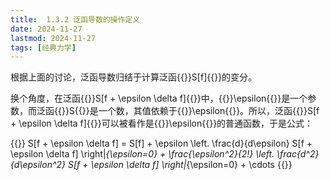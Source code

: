 ```yaml
---
title:  1.3.2 泛函导数的操作定义
date: 2024-11-27
lastmod: 2024-11-27
tags: [经典力学]
---
```


根据上面的讨论，泛函导数归结于计算泛函{{<latex display="false">}}S[f]{{</latex>}}的变分。

换个角度，在泛函{{<latex display="false">}}S[f + \epsilon \delta f]{{</latex>}}中，{{<latex display="false">}}\epsilon{{</latex>}}是一个参数，而泛函{{<latex display="false">}}S{{</latex>}}是一个数，其值依赖于{{<latex display="false">}}\epsilon{{</latex>}}。所以，泛函{{<latex display="false">}}S[f + \epsilon \delta f]{{</latex>}}可以被看作是{{<latex display="false">}}\epsilon{{</latex>}}的普通函数，于是公式：

{{<latex display="true">}}
S[f + \epsilon \delta f] = S[f] + \epsilon \left. \frac{d}{d\epsilon} S[f + \epsilon \delta f] \right|_{\epsilon=0} + \frac{\epsilon^2}{2!} \left. \frac{d^2}{d\epsilon^2} S[f + \epsilon \delta f] \right|_{\epsilon=0} + \cdots
{{</latex>}}
<!--
可以视为{{<latex display="false">}}S[f + \epsilon \delta f]{{</latex>}}相对于{{<latex display="false">}}\epsilon{{</latex>}}的普通泰勒展开。

{{<latex display="true">}}
f(x) = f(x_0) + \frac{f'(x_0)}{1!}(x-x_0) + \frac{f''(x_0)}{2!}(x-x_0)^2 + \cdots + \frac{f^{(n)}(x_0)}{n!}(x-x_0)^n + R_n
{{</latex>}}

{{<latex display="true">}}
R_n(x) = o[(x-x_0)^n]
{{</latex>}}

{{<latex display="true">}}
f(x) = f(0) + \frac{f'(0)}{1!}x + \frac{f''(0)}{2!}x^2 + \cdots + \frac{f^{(n)}(0)}{n!}x^n + R_n
{{</latex>}}

{{<latex display="true">}}
R_n(x) = o[x^n]
{{</latex>}}

> 一般函数在{{<latex display="false">}}x_0{{</latex>}}处的泰勒展开

通过上式和下式的比较

{{<latex display="true">}}
S[f + \epsilon f] = S[f] + \epsilon \delta S[f] + \frac{\epsilon^2}{2!} \delta^2 S[f] + \frac{\epsilon^3}{3!} \delta^3 S[f] + \cdots
{{</latex>}}

对于一阶泛函导数，即有

{{<latex display="true">}}
\delta S = \frac{d}{d\epsilon} S[f + \epsilon \delta f] \bigg|_{\epsilon=0} = \int dt \, \frac{\delta S}{\delta f(t)} \delta f(t)
{{</latex>}}

{{<latex display="true">}}
\delta^2 S = \frac{d^2}{d\epsilon^2} S[f + \epsilon \delta f] \bigg|_{\epsilon=0} = \int dt_1 \int dt_2 \, \frac{\delta^2 S}{\delta f(t_1) \delta f(t_2)} \delta f(t_1) \delta f(t_2)
{{</latex>}}

高阶泛函导数的形式可以类似地写出。

对于下述形式的泛函：

{{<latex display="true">}}
S[f + \epsilon \delta f] = \int_{t_1}^{t_2} dt L\left(t, f + \epsilon \delta f, f' + \epsilon \delta f', f'' + \epsilon \delta f'' + \cdots \right)
{{</latex>}}


可以联系上文的式子得到：

{{<latex display="true">}}
\begin{align} 
\delta S&=\left.\int\limits_{t_1}^{t_2}dt\frac{d}{d\epsilon}L(t_,f+\epsilon\delta f,f'+\epsilon\delta f',f''+\epsilon\delta f''+\cdots)\right|_{\epsilon=0}\\  
&\text{其中} f+\epsilon\delta f \text{是关于} \epsilon \text{的函数} f(\epsilon)，f' \text{同理}\\ 
&=\int\limits_{t_1}^{t_2}dt\underbrace{(\frac{\partial L}{\partial f}\delta f+\frac{\partial L}{\partial f'}\delta f'+\frac{\partial L}{\partial f''}\delta f''+\cdots)}_{\equiv\delta L} 
\end{align}
{{</latex>}}

上式的被积函数就是 {{<latex display="false">}}L{{</latex>}} 的一阶变分 {{<latex display="false">}}\delta L{{</latex>}}，与其微分 {{<latex display="false">}}dL{{</latex>}} 的形式全同，只是微分被换成了变分。

这意味着：

{{<latex display="true">}}
\delta S \equiv \delta \left( \int_{t_1}^{t_2} dt L \right) = \int_{t_1}^{t_2} dt \delta L
{{</latex>}}

也就是说，变分符号可以移到积分内。

观察一阶泛函导数的形式：

{{<latex display="true">}}
\delta S[f] := \int dt \frac{\delta S}{\delta f} \delta f
{{</latex>}}

右边只出现了函数的变分 {{<latex display="false">}}\delta f{{</latex>}}。但是在：

{{<latex display="true">}}
\delta S = \int_{t_1}^{t_2} dt \frac{d}{d\epsilon} L(t, f + \epsilon \delta f, f' + \epsilon \delta f', f'' + \epsilon \delta f'' + \cdots) \bigg|_{\epsilon=0}
{{</latex>}}

{{<latex display="true">}}
= \int_{t_1}^{t_2} dt \left( \frac{\partial L}{\partial f} \delta f + \frac{\partial L}{\partial f'} \delta f' + \frac{\partial L}{\partial f''} \delta f'' + \cdots \right) \equiv \delta L
{{</latex>}}

中却出现了函数的导数的变分 {{<latex display="false">}}\delta f', \delta f''{{</latex>}}。在处理这个情况下，我们就需要使用变分法中非常重要的技巧——**分部积分（integration by parts）**

分部积分的基本思路是：利用变分和求导可以交换顺序的性质，将作用于 {{<latex display="false">}}\delta f{{</latex>}} 的导数移除，代价是产生额外的“全导数”项，然后设定全导数为边界项，并且忽略边界项，使得泛函的变分式中各项的共有项为 {{<latex display="false">}}\delta f{{</latex>}}，提出 {{<latex display="false">}}\delta f{{</latex>}} 后即得一阶泛函导数。

例如，对于正比于 {{<latex display="false">}}\delta f'{{</latex>}} 的项：

{{<latex display="true">}}
\frac{\partial L}{\partial f'}\delta f'\xlongequal{\text{变分与求导交换顺序}}\frac{\partial L}{\partial f'}\frac{d}{dt}\delta f=\underbrace{\frac{d}{dt}(\frac{\partial L}{\partial f'}\delta f)}_{\text{全导数}}-\frac{d}{dt}(\frac{\partial L}{\partial f'})\delta f\\
{{</latex>}}


第二个等号是因为：

{{<latex display="true">}}
(uv)' = u'v + uv' \quad \Rightarrow \quad uv' = (uv)' - u'v
{{</latex>}}

类似的：

{{<latex display="true">}}
\begin{align}
\frac{\partial L}{\partial f''} \delta f'' &= \frac{\partial L}{\partial f''} \frac{d^2}{dt^2} \delta f \\
&= \frac{d}{dt} \left( \frac{\partial L}{\partial f''} \frac{d}{dt} \delta f \right) - \frac{d}{dt} \left( \frac{\partial L}{\partial f''} \right) \frac{d}{dt} \delta f \\
&= \underbrace{\frac{d}{dt} \left[ \frac{\partial L}{\partial f''} \delta f' \right] - \frac{d}{dt} \left( \frac{\partial L}{\partial f''} \right) \delta f' }_{\text{全导数}}+ \frac{d^2}{dt^2} \left( \frac{\partial L}{\partial f''} \right) \delta f
\end{align}
{{</latex>}}

由此类推，有

{{<latex display="true">}}
\begin{align}
\delta S &= \int\limits_{t_1}^{t_2} dt 
\left[
\frac{\partial L}{\partial f} \delta f
- \frac{d}{dt} \left( \frac{\partial L}{\partial f'} \right) \delta f
+ \frac{d^2}{dt^2} \left( \frac{\partial L}{\partial f''} \right) \delta f
+ \cdots
+ \frac{d \mathcal{B}}{dt}
\right] \\
&= \int\limits_{t_1}^{t_2} dt 
\left[
\frac{\partial L}{\partial f}
- \frac{d}{dt} \left( \frac{\partial L}{\partial f'} \right)
+ \frac{d^2}{dt^2} \left( \frac{\partial L}{\partial f''} \right)
+ \cdots
\right] \delta f
+ \mathcal{B} \bigg|_{t_1}^{t_2}
\end{align}
{{</latex>}}

这里 {{<latex display="false">}} \frac{d \mathcal{B}}{dt} {{</latex>}} 代表**全导数项**，积分后得到的 {{<latex display="false">}} \mathcal{B} \bigg|_{t_1}^{t_2} {{</latex>}} 被称为**边界项**（boundary term），在积分的端点（边界）处取值。对比：

{{<latex display="true">}}
\delta S[f] := \int dt \frac{\delta S}{\delta f} \delta f
{{</latex>}}

{{<latex display="false">}}
\delta S
{{</latex>}}
在上式中的积分已经具有泛函导数的形式，主要的阻碍来自于边界项。由上面的推导可知，如果泛函的被积函数{{<latex display="false">}}L{{</latex>}}包含{{<latex display="false">}}f(t){{</latex>}}的最高{{<latex display="false">}}n{{</latex>}}阶导数，则边界项{{<latex display="false">}}\mathcal{B}{{</latex>}}就包含{{<latex display="false">}}\delta f(t){{</latex>}}的最高{{<latex display="false">}}n-1{{</latex>}}阶导数。

因此，变分法的一个基本假设是：
**如果泛函的被积函数包含函数的最高**{{<latex display="false">}}n{{</latex>}}**阶导数，那么在积分的边界处，函数及其直到**{{<latex display="false">}}n-1{{</latex>}}**阶导数的变分为零。**  
即：
{{<latex display="true">}}
\begin{align}
\delta f|_{t_1} &= \delta f|_{t_2} = 0 \\
\delta f'|_{t_1} &= \delta f'|_{t_2} = 0 \\
&\vdots \\
\delta f^{(n-1)}|_{t_1} &= \delta f^{(n-1)}|_{t_2} = 0
\end{align}
{{</latex>}}

在这样的假设下，边界项{{<latex display="false">}}\left.\mathcal{B}\right|_{t_1}=\left.\mathcal{B}\right|_{t_2}=0{{</latex>}}恒为零。这也意味着，被积函数可以加上函数{{<latex display="false">}}f(t){{</latex>}}及其直到{{<latex display="false">}}n-1{{</latex>}}阶导数的任意函数
{{<latex display="false">}}
F = F(t, f, f', \ldots, f^{(n-1)})
{{</latex>}}
的全导数，而不影响泛函导数。

**两个被积函数相差全导数，或者两个积分相差边界项，这件事在变分法中非常重要。**因此通常使用专门的符号 “{{<latex display="false">}}\simeq{{</latex>}}” 来表示：

{{<latex display="true">}}
L_1 \simeq L_2 \Leftrightarrow L_1 = L_2 + \frac{dF(t, f, f', \cdots)}{dy}
{{</latex>}}

以及：

{{<latex display="true">}}
S_1 \simeq S_2 \Leftrightarrow S_1 = S_2 + L|_{t_1}^{t_2}
{{</latex>}}

基于以上假设，对于泛函导数的计算来说，边界项不重要。在实际计算中，都是直接去掉边界项，而无需写出其具体形式的。例如：

{{<latex display="true">}}
\frac{\partial L}{\partial f'} \delta f' \simeq -\frac{d}{dt} \left( \frac{\partial L}{\partial f'} \right) \delta f, \quad
\frac{\partial L}{\partial f''} \delta f'' \simeq \frac{d^2}{dt^2} \left( \frac{\partial L}{\partial f''} \right) \delta f
{{</latex>}}

基于同样的理由，泛函积分的上下限也经常被省略，即：

{{<latex display="true">}}
S = \int dt \, L
{{</latex>}}

-->








